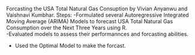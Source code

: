 Forcasting the USA Total Natural Gas Consuption by Vivian Anyanwu and Vaishnavi Kumbhar.
Steps:
-Formulated several Autoregressive Integrated Moving Average (ARIMA) Models to forecast USA Total Natural Gas Consumption over the Next Three Years using R.     
-Evaluated models to assess their performannces and forcasting abilities.
- Used the Optimal Model to make the forcast.
